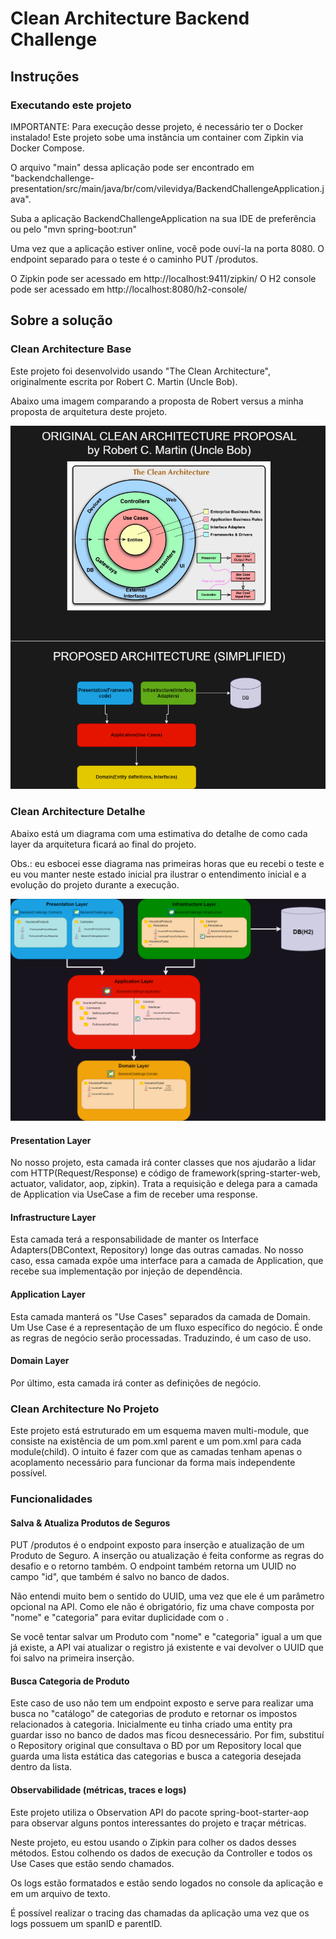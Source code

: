 # Clean Architecture Backend Challenge

## Instruções
### Executando este projeto
IMPORTANTE: Para execução desse projeto, é necessário ter o Docker instalado! Este projeto sobe uma instância um container com Zipkin via Docker Compose.

O arquivo "main" dessa aplicação pode ser encontrado em "backendchallenge-presentation/src/main/java/br/com/vilevidya/BackendChallengeApplication.java".

Suba a aplicação BackendChallengeApplication na sua IDE de preferência ou pelo "mvn spring-boot:run"

Uma vez que a aplicação estiver online, você pode ouví-la na porta 8080. O endpoint separado para o teste é o caminho PUT /produtos.

O Zipkin pode ser acessado em http://localhost:9411/zipkin/
O H2 console pode ser acessado em http://localhost:8080/h2-console/

## Sobre a solução
### Clean Architecture Base
Este projeto foi desenvolvido usando "The Clean Architecture", originalmente escrita por Robert C. Martin (Uncle Bob).

Abaixo uma imagem comparando a proposta de Robert versus a minha proposta de arquitetura deste projeto.

![Screenshot of the base diagrams used for this project](./assets/images/clean_arch_base.png)

### Clean Architecture Detalhe
Abaixo está um diagrama com uma estimativa do detalhe de como cada layer da arquitetura ficará ao final do projeto.

Obs.: eu esbocei esse diagrama nas primeiras horas que eu recebi o teste e eu vou manter neste estado inicial pra ilustrar o entendimento inicial e a evolução do projeto durante a execução.

![Screenshot of the detailed diagrams](./assets/images/layers_detailed.png)

#### Presentation Layer
No nosso projeto, esta camada irá conter classes que nos ajudarão a lidar com HTTP(Request/Response) e código de framework(spring-starter-web, actuator, validator, aop, zipkin). Trata a requisição e delega para a camada de Application via UseCase a fim de receber uma response.

#### Infrastructure Layer
Esta camada terá a responsabilidade de manter os Interface Adapters(DBContext, Repository) longe das outras camadas. No nosso caso, essa camada expõe uma interface para a camada de Application, que recebe sua implementação por injeção de dependência.

#### Application Layer
Esta camada manterá os "Use Cases" separados da camada de Domain. Um Use Case é a representação de um fluxo específico do negócio. É onde as regras de negócio serão processadas. Traduzindo, é um caso de uso.

#### Domain Layer
Por último, esta camada irá conter as definições de negócio.

### Clean Architecture No Projeto
Este projeto está estruturado em um esquema maven multi-module, que consiste na existência de um pom.xml parent e um pom.xml para cada module(child).
O intuito é fazer com que as camadas tenham apenas o acoplamento necessário para funcionar da forma mais independente possível.

### Funcionalidades
#### Salva & Atualiza Produtos de Seguros
PUT /produtos é o endpoint exposto para inserção e atualização de um Produto de Seguro. A inserção ou atualização é feita conforme as regras do desafio e o retorno também.
O endpoint também retorna um UUID no campo "id", que também é salvo no banco de dados.

Não entendi muito bem o sentido do UUID, uma vez que ele é um parâmetro opcional na API.
Como ele não é obrigatório, fiz uma chave composta por "nome" e "categoria" para evitar duplicidade com o .

Se você tentar salvar um Produto com "nome" e "categoria" igual a um que já existe, a API vai atualizar o registro já existente e vai devolver o UUID que foi salvo na primeira inserção.

#### Busca Categoria de Produto
Este caso de uso não tem um endpoint exposto e serve para realizar uma busca no "catálogo" de categorias de produto e retornar os impostos relacionados à categoria.
Inicialmente eu tinha criado uma entity pra guardar isso no banco de dados mas ficou desnecessário.
Por fim, substituí o Repository original que consultava o BD por um Repository local que guarda uma lista estática das categorias e busca a categoria desejada dentro da lista.

#### Observabilidade (métricas, traces e logs)
Este projeto utiliza o Observation API do pacote spring-boot-starter-aop para observar alguns pontos interessantes do projeto e traçar métricas.

Neste projeto, eu estou usando o Zipkin para colher os dados desses métodos. 
Estou colhendo os dados de execução da Controller e todos os Use Cases que estão sendo chamados.

Os logs estão formatados e estão sendo logados no console da aplicação e em um arquivo de texto.

É possível realizar o tracing das chamadas da aplicação uma vez que os logs possuem um spanID e parentID.



